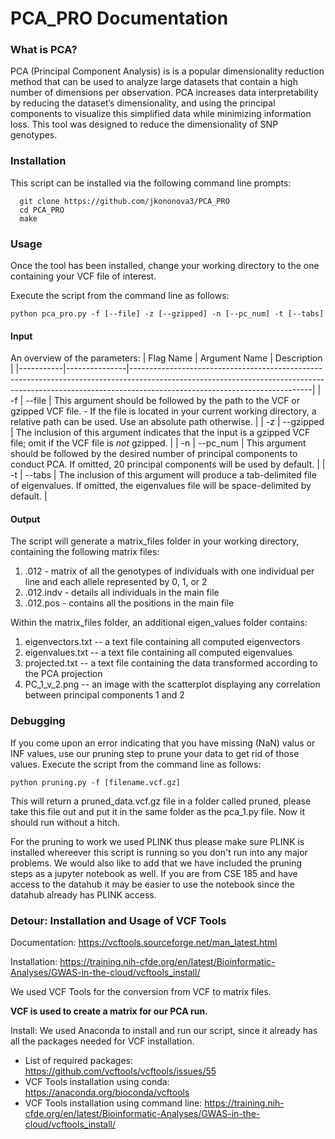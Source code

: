 # PCA_PRO Documentation

### What is PCA?
PCA (Principal Component Analysis) is is a popular dimensionality reduction method that can be used to analyze large datasets that contain a high number of dimensions per observation. PCA increases data interpretability by reducing the dataset’s dimensionality, and using the principal components to visualize this simplified data while minimizing information loss.
This tool was designed to reduce the dimensionality of SNP genotypes. 

### Installation
This script can be installed via the following command line prompts:  

```
  git clone https://github.com/jkononova3/PCA_PRO
  cd PCA_PRO
  make
```

### Usage

Once the tool has been installed, change your working directory to the one containing your VCF file of interest.

Execute the script from the command line as follows:
```
python pca_pro.py -f [--file] -z [--gzipped] -n [--pc_num] -t [--tabs]
```
#### Input

An overview of the parameters:
| Flag Name | Argument Name | Description                                                                                                                                                                                             |
|-----------|---------------|---------------------------------------------------------------------------------------------------------------------------------------------------------------------------------------------------------|
| -f        | --file        | This argument should be followed by the path to the VCF or gzipped VCF file. - If the file is located in your current working directory, a relative path can be used. Use an absolute path otherwise.   |
| -z        | --gzipped     | The inclusion of this argument indicates that the input is a gzipped VCF file; omit if the VCF file is *not* gzipped.                                                                                   |
| -n        | --pc_num      | This argument should be followed by the desired number of principal components to conduct PCA. If omitted, 20 principal components will be used by default.                                             |
| -t        | --tabs        | The inclusion of this argument will produce a tab-delimited file of eigenvalues. If omitted, the eigenvalues file will be space-delimited by default.                                                   |

#### Output
The script will generate a matrix_files folder in your working directory, containing the following matrix files:
1) .012 - matrix of all the genotypes of individuals with one individual per line and each allele represented by 0, 1, or 2
2) .012.indv - details all individuals in the main file
3) .012.pos - contains all the positions in the main file

Within the matrix_files folder, an additional eigen_values folder contains:
1) eigenvectors.txt -- a text file containing all computed eigenvectors
2) eigenvalues.txt -- a text file containing all computed eigenvalues
3) projected.txt -- a text file containing the data transformed according to the PCA projection
4) PC_1_v_2.png -- an image with the scatterplot displaying any correlation between principal components 1 and 2

### Debugging
If you come upon an error indicating that you have missing (NaN) valus or INF values, use our pruning step to prune your data to get rid of those values. 
Execute the script from the command line as follows:
```
python pruning.py -f [filename.vcf.gz]
```
This will return a pruned_data.vcf.gz file in a folder called pruned, please take this file out and put it in the same folder as the pca_1.py file. Now it should run without a hitch.

For the pruning to work we used PLINK thus please make sure PLINK is installed whereever this script is running so you don't run into any major problems. We would also like to add that we have included the pruning steps as a jupyter notebook as well. If you are from CSE 185 and have access to the datahub it may be easier to use the notebook since the datahub already has PLINK access.


### Detour: Installation and Usage of VCF Tools

Documentation: 
https://vcftools.sourceforge.net/man_latest.html

Installation:
https://training.nih-cfde.org/en/latest/Bioinformatic-Analyses/GWAS-in-the-cloud/vcftools_install/

We used VCF Tools for the conversion from VCF to matrix files.

__VCF is used to create a matrix for our PCA run.__

Install:
We used Anaconda to install and run our script, since it already has all the packages needed for VCF installation.

- List of required packages: https://github.com/vcftools/vcftools/issues/55
- VCF Tools installation using conda: https://anaconda.org/bioconda/vcftools
- VCF Tools installation using command line: https://training.nih-cfde.org/en/latest/Bioinformatic-Analyses/GWAS-in-the-cloud/vcftools_install/
